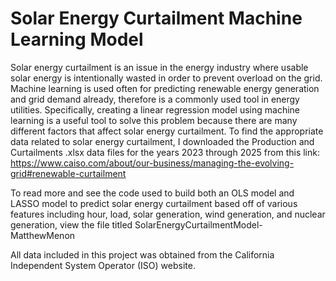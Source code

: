 # Solar Energy Curtailment Machine Learning Model
Solar energy curtailment is an issue in the energy industry where usable solar energy is intentionally wasted in order to prevent overload on the grid. Machine learning is used often for predicting renewable energy generation and grid demand already, therefore is a commonly used tool in energy utilities. Specifically, creating a linear regression model using machine learning is a useful tool to solve this problem because there are many different factors that affect solar energy curtailment. To find the appropriate data related to solar energy curtailment, I downloaded the Production and Curtailments .xlsx data files for the years 2023 through 2025 from this link: https://www.caiso.com/about/our-business/managing-the-evolving-grid#renewable-curtailment

To read more and see the code used to build both an OLS model and LASSO model to predict solar energy curtailment based off of various features including hour, load, solar generation, wind generation, and nuclear generation, view the file titled SolarEnergyCurtailmentModel-MatthewMenon

All data included in this project was obtained from the California Independent System Operator (ISO) website.
